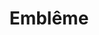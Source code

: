 ---
title: "Emblême"
draft: false
slug: "embleme"
weight: "10"

thumbnail: [
	"illustrations/illustration_012.jpg"
]

header: {
	h1: "..."
}

block_selected: {
	h2: "...",
	bgcolor: "#5028C7",
	img: [ 
		{class: "gallery-col-12", path: "illustrations/illustration_012.jpg"}
	]
}

block_interested: {
	title: "Interested?\nLet's get in touch!"
}

---